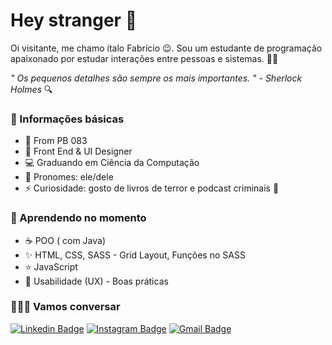 # Hey stranger 👋

Oi visitante, me chamo ítalo Fabrício 😉. Sou um estudante de programação apaixonado por estudar interações entre pessoas e sistemas. 🕵️‍♂️

*" Os pequenos detalhes são sempre os mais importantes. "
                             	-  Sherlock Holmes* 🔍
### 🐰 Informações básicas
* 🌵 From PB 083
* 🌈 Front End & UI Designer 
* 💻 Graduando em Ciência da Computação
* 🧑 Pronomes: ele/dele
* ⚡ Curiosidade: gosto de livros de terror e podcast criminais 👻

### 🐹 Aprendendo no momento
* ☕️ POO ( com Java)
* ✨ HTML, CSS, SASS - Grid Layout, Funções no SASS
* ⭐️ JavaScript 
* 💖 Usabilidade (UX) - Boas práticas

### 🙋🏻‍♂️ Vamos conversar
[![Linkedin Badge](https://img.shields.io/badge/-LinkedIn-blue?style=flat-square&logo=Linkedin&logoColor=white&link=https://www.linkedin.com/in/isadora-rodrigues-stangarlin-48402b141/)](https://www.linkedin.com/in/italofabr%C3%ADciosouza/) [![Instagram Badge](https://img.shields.io/badge/-Instagram-purple?style=flat-square&logo=Instagram&logoColor=white&link=https://www.instagram.com/italo.fab/)](https://www.instagram.com/italo.fab/) [![Gmail Badge](https://img.shields.io/badge/-Gmail-D14836?style=flat-square&labelColor=D14836&logo=gmail&logoColor=white&link=https://twitter.com/fagnerpsantos)](mailto:italofps65@gmail.com)


